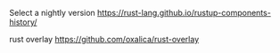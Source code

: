 Select a nightly version https://rust-lang.github.io/rustup-components-history/

rust overlay https://github.com/oxalica/rust-overlay